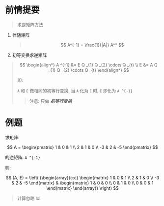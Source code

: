 # 前情提要

> 求逆矩阵方法

1. 伴随矩阵
    > $$
    > A^{-1} = \frac{1}{|A|} A^*
    > $$
2. 初等变换求逆矩阵
> $$
> \begin{align*}
> A ^{-1} &= E Q _{1} Q _{2} \cdots Q _{t} \\
> E &= A Q _{1} Q _{2} \cdots Q _{t}
> \end{align*}
> $$
>
> 即:
>
> `A` 和 `E` 做相同的初等行变换, 当 `A` 化为 `E` 时, `E` 即化为 `A ^{-1}`
>
> > 注意: 只做 ***初等行变换***

# 例题

求矩阵: 

$$
A = \begin{pmatrix}
1 & 0 & 1 \\
2 & 1 & 0 \\
-3 & 2 & -5
\end{pmatrix}
$$

的逆矩阵: `A ^{-1}`

则:

$$
(A, E) = \left( {\begin{array}{c:c} 
\begin{matrix}
1 & 0 & 1 \\
2 & 1 & 0 \\
-3 & 2 & -5 
\end{matrix} &
\begin{matrix}
1 & 0 & 0 \\
0 & 1 & 0 \\
0 & 0 & 1
\end{matrix}
\end{array}} \right)
$$

> 计算忽略 lol